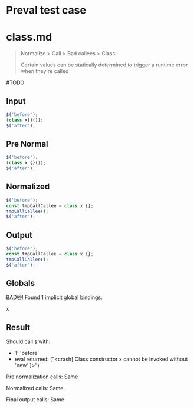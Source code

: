 # Preval test case

# class.md

> Normalize > Call > Bad callees > Class
>
> Certain values can be statically determined to trigger a runtime error when they're called

#TODO

## Input

`````js filename=intro
$('before');
(class x{}());
$('after');
`````

## Pre Normal

`````js filename=intro
$('before');
(class x {}());
$('after');
`````

## Normalized

`````js filename=intro
$('before');
const tmpCallCallee = class x {};
tmpCallCallee();
$('after');
`````

## Output

`````js filename=intro
$('before');
const tmpCallCallee = class x {};
tmpCallCallee();
$('after');
`````

## Globals

BAD@! Found 1 implicit global bindings:

x

## Result

Should call `$` with:
 - 1: 'before'
 - eval returned: ("<crash[ Class constructor x cannot be invoked without 'new' ]>")

Pre normalization calls: Same

Normalized calls: Same

Final output calls: Same
